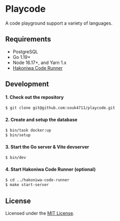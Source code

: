 # Playcode

A code playground support a variety of languages.


## Requirements

* PostgreSQL
* Go 1.19+
* Node 16.17+, and Yarn 1.x
* [Hakoniwa Code Runner](https://github.com/souk4711/hakoniwa-code-runner)


## Development

#### 1. Check out the repository

```sh
$ git clone git@github.com:souk4711/playcode.git
```

#### 2. Create and setup the database

```sh
$ bin/task docker:up
$ bin/setup
```

#### 3. Start the Go server & Vite devserver

```sh
$ bin/dev
```

#### 4. Start Hakoniwa Code Runner (optional)

```sh
$ cd ../hakoniwa-code-runner
$ make start-server
```


## License

Licensed under the [MIT License](./LICENSE).
